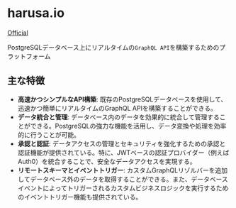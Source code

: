 # harusa.io

[Official](https://hasura.io/)

PostgreSQLデータベース上にリアルタイムの`GraphQL API`を構築するためのプラットフォーム

## 主な特徴

- **高速かつシンプルなAPI構築**: 既存のPostgreSQLデータベースを使用して、迅速かつ簡単にリアルタイムのGraphQL APIを構築することができる。
- **データ統合と管理**: データベース内のデータを効果的に統合して管理することができる。PostgreSQLの強力な機能を活用し、データ変換や処理を効率的に行うことが可能。
- **承認と認証**: データアクセスの管理とセキュリティを強化するための承認と認証機能が提供されている。特に、JWTベースの認証プロバイダー（例えばAuth0）を統合することで、安全なデータアクセスを実現する。
- **リモートスキーマとイベントトリガー**: カスタムGraphQLリゾルバーを追加してデータベース外のデータを取得することができる。また、データベースイベントによってトリガーされるカスタムビジネスロジックを実行するためのイベントトリガー機能も提供されている。
